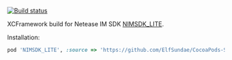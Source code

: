 [![Build status](https://github.com/ElfSundae/NIMSDK_LITE-xcframework/workflows/Build/badge.svg)](https://github.com/ElfSundae/NIMSDK_LITE-xcframework/actions?query=workflow%3ABuild)

XCFramework build for Netease IM SDK [NIMSDK_LITE](https://netease.im/im-sdk-demo).

Installation:

```ruby
pod 'NIMSDK_LITE', :source => 'https://github.com/ElfSundae/CocoaPods-Specs.git'
```
